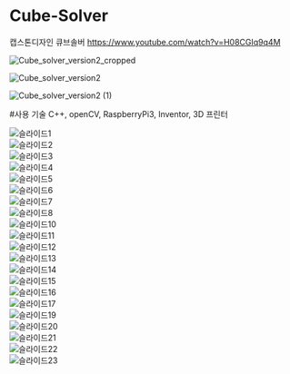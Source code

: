 # Cube-Solver
캡스톤디자인 큐브솔버 https://www.youtube.com/watch?v=H08CGIq9q4M   

   
![Cube_solver_version2_cropped](https://user-images.githubusercontent.com/35258559/178189067-6db1f332-aa54-4000-b453-476c7bd77eaa.gif)   
   
       
![Cube_solver_version2](https://user-images.githubusercontent.com/35258559/178189086-e5ea1ef4-760f-4bd4-9ce8-4bab308f0f68.gif)   
         
       
![Cube_solver_version2 (1)](https://user-images.githubusercontent.com/35258559/178189089-ad959116-f2cd-4c8f-ac76-c647ddd18ecf.gif)   

#사용 기술
C++, openCV, RaspberryPi3, Inventor, 3D 프린터


![슬라이드1](https://user-images.githubusercontent.com/35258559/178184463-30b085d3-b86c-40cc-9064-63f7018703db.JPG)   
![슬라이드2](https://user-images.githubusercontent.com/35258559/178184465-702cdec0-be0e-432c-9c3f-21f96dce146f.JPG)   
![슬라이드3](https://user-images.githubusercontent.com/35258559/178184468-209b4029-3836-41fa-8445-fed53209d55e.JPG)   
![슬라이드4](https://user-images.githubusercontent.com/35258559/178184470-e05cf2e7-f752-40c2-8d83-cce5b9de72ae.JPG)   
![슬라이드5](https://user-images.githubusercontent.com/35258559/178184472-82b7534c-9e2f-4573-993f-0dd792401a59.JPG)   
![슬라이드6](https://user-images.githubusercontent.com/35258559/178184473-90c119a0-5e0d-4c03-aca1-237fb3111e56.JPG)   
![슬라이드7](https://user-images.githubusercontent.com/35258559/178184475-12f4ef98-0d63-4897-bc49-d7171e918d5e.JPG)   
![슬라이드8](https://user-images.githubusercontent.com/35258559/178184478-1a12b255-eae6-4dc3-b615-277cb4a459fc.JPG)   
![슬라이드10](https://user-images.githubusercontent.com/35258559/178184479-e0af3f31-fc98-4fa4-9505-ef1152203546.JPG)   
![슬라이드11](https://user-images.githubusercontent.com/35258559/178184480-0626e839-c653-47e6-9781-5e788fb64319.JPG)   
![슬라이드12](https://user-images.githubusercontent.com/35258559/178184481-6b57f9a2-22ff-4460-b8ad-bd70f1f80b15.JPG)   
![슬라이드13](https://user-images.githubusercontent.com/35258559/178184482-d3625510-cdc0-4020-b9e3-502f661352fd.JPG)   
![슬라이드14](https://user-images.githubusercontent.com/35258559/178184483-bcf7a71e-09d3-494b-b227-061c05261254.JPG)   
![슬라이드15](https://user-images.githubusercontent.com/35258559/178184484-95e290e1-d908-44b5-b0fd-b397dadde059.JPG)   
![슬라이드16](https://user-images.githubusercontent.com/35258559/178184487-d3c15113-0d0e-47fc-aa7e-fa62e55acfa0.JPG)   
![슬라이드17](https://user-images.githubusercontent.com/35258559/178184488-dc6b2ce9-37a7-4a98-a8a3-6d21b03b7814.JPG)   
![슬라이드19](https://user-images.githubusercontent.com/35258559/178184491-54d9e4a9-b7be-4b60-a0a4-7c9660b11723.JPG)   
![슬라이드20](https://user-images.githubusercontent.com/35258559/178184492-bee8460a-1570-4991-9408-5b9a778a8687.JPG)   
![슬라이드21](https://user-images.githubusercontent.com/35258559/178184493-82f6b0e6-c0ff-4fff-a29b-59c07ea4c29e.JPG)   
![슬라이드22](https://user-images.githubusercontent.com/35258559/178184494-d51e75bb-c58c-42a7-a935-0eaa9056d280.JPG)   
![슬라이드23](https://user-images.githubusercontent.com/35258559/178184496-faa84bdb-9ea3-4cea-94ab-093c07ddc9ea.JPG)   

     
